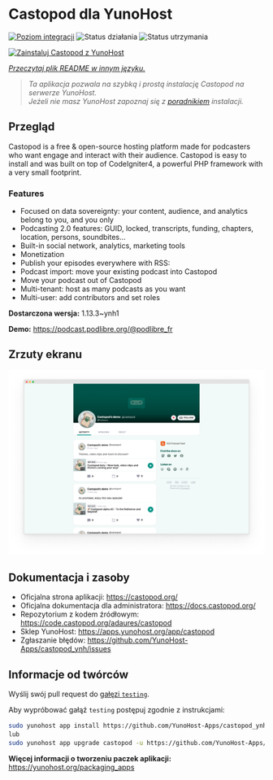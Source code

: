 <!--
To README zostało automatycznie wygenerowane przez <https://github.com/YunoHost/apps/tree/master/tools/readme_generator>
Nie powinno być ono edytowane ręcznie.
-->

# Castopod dla YunoHost

[![Poziom integracji](https://apps.yunohost.org/badge/integration/castopod)](https://ci-apps.yunohost.org/ci/apps/castopod/)
![Status działania](https://apps.yunohost.org/badge/state/castopod)
![Status utrzymania](https://apps.yunohost.org/badge/maintained/castopod)

[![Zainstaluj Castopod z YunoHost](https://install-app.yunohost.org/install-with-yunohost.svg)](https://install-app.yunohost.org/?app=castopod)

*[Przeczytaj plik README w innym języku.](./ALL_README.md)*

> *Ta aplikacja pozwala na szybką i prostą instalację Castopod na serwerze YunoHost.*  
> *Jeżeli nie masz YunoHost zapoznaj się z [poradnikiem](https://yunohost.org/install) instalacji.*

## Przegląd

Castopod is a free & open-source hosting platform made for podcasters who want engage and interact with their audience.
Castopod is easy to install and was built on top of CodeIgniter4, a powerful PHP framework with a very small footprint.


### Features

- Focused on data sovereignty: your content, audience, and analytics belong to you, and you only
- Podcasting 2.0 features: GUID, locked, transcripts, funding, chapters, location, persons, soundbites…
- Built-in social network, analytics, marketing tools
- Monetization
- Publish your episodes everywhere with RSS:
- Podcast import: move your existing podcast into Castopod
- Move your podcast out of Castopod
- Multi-tenant: host as many podcasts as you want
- Multi-user: add contributors and set roles

**Dostarczona wersja:** 1.13.3~ynh1

**Demo:** <https://podcast.podlibre.org/@podlibre_fr>

## Zrzuty ekranu

![Zrzut ekranu z Castopod](./doc/screenshots/screenshot.png)

## Dokumentacja i zasoby

- Oficjalna strona aplikacji: <https://castopod.org/>
- Oficjalna dokumentacja dla administratora: <https://docs.castopod.org/>
- Repozytorium z kodem źródłowym: <https://code.castopod.org/adaures/castopod>
- Sklep YunoHost: <https://apps.yunohost.org/app/castopod>
- Zgłaszanie błędów: <https://github.com/YunoHost-Apps/castopod_ynh/issues>

## Informacje od twórców

Wyślij swój pull request do [gałęzi `testing`](https://github.com/YunoHost-Apps/castopod_ynh/tree/testing).

Aby wypróbować gałąź `testing` postępuj zgodnie z instrukcjami:

```bash
sudo yunohost app install https://github.com/YunoHost-Apps/castopod_ynh/tree/testing --debug
lub
sudo yunohost app upgrade castopod -u https://github.com/YunoHost-Apps/castopod_ynh/tree/testing --debug
```

**Więcej informacji o tworzeniu paczek aplikacji:** <https://yunohost.org/packaging_apps>
